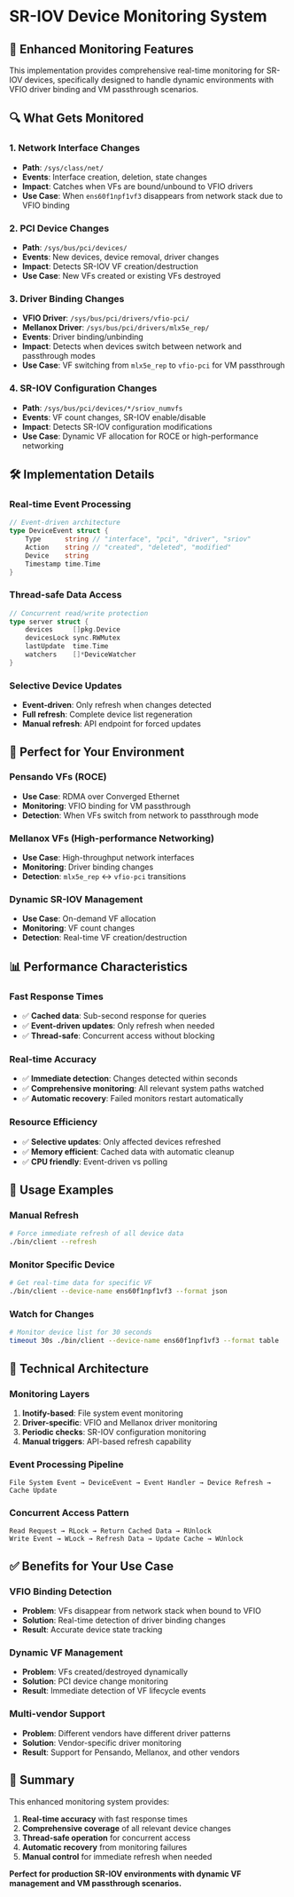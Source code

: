 # SR-IOV Device Monitoring System

## 🎯 **Enhanced Monitoring Features**

This implementation provides comprehensive real-time monitoring for SR-IOV devices, specifically designed to handle dynamic environments with VFIO driver binding and VM passthrough scenarios.

## 🔍 **What Gets Monitored**

### **1. Network Interface Changes**
- **Path**: `/sys/class/net/`
- **Events**: Interface creation, deletion, state changes
- **Impact**: Catches when VFs are bound/unbound to VFIO drivers
- **Use Case**: When `ens60f1npf1vf3` disappears from network stack due to VFIO binding

### **2. PCI Device Changes**
- **Path**: `/sys/bus/pci/devices/`
- **Events**: New devices, device removal, driver changes
- **Impact**: Detects SR-IOV VF creation/destruction
- **Use Case**: New VFs created or existing VFs destroyed

### **3. Driver Binding Changes**
- **VFIO Driver**: `/sys/bus/pci/drivers/vfio-pci/`
- **Mellanox Driver**: `/sys/bus/pci/drivers/mlx5e_rep/`
- **Events**: Driver binding/unbinding
- **Impact**: Detects when devices switch between network and passthrough modes
- **Use Case**: VF switching from `mlx5e_rep` to `vfio-pci` for VM passthrough

### **4. SR-IOV Configuration Changes**
- **Path**: `/sys/bus/pci/devices/*/sriov_numvfs`
- **Events**: VF count changes, SR-IOV enable/disable
- **Impact**: Detects SR-IOV configuration modifications
- **Use Case**: Dynamic VF allocation for ROCE or high-performance networking

## 🛠️ **Implementation Details**

### **Real-time Event Processing**
```go
// Event-driven architecture
type DeviceEvent struct {
    Type      string // "interface", "pci", "driver", "sriov"
    Action    string // "created", "deleted", "modified"
    Device    string
    Timestamp time.Time
}
```

### **Thread-safe Data Access**
```go
// Concurrent read/write protection
type server struct {
    devices     []pkg.Device
    devicesLock sync.RWMutex
    lastUpdate  time.Time
    watchers    []*DeviceWatcher
}
```

### **Selective Device Updates**
- **Event-driven**: Only refresh when changes detected
- **Full refresh**: Complete device list regeneration
- **Manual refresh**: API endpoint for forced updates

## 🎯 **Perfect for Your Environment**

### **Pensando VFs (ROCE)**
- **Use Case**: RDMA over Converged Ethernet
- **Monitoring**: VFIO binding for VM passthrough
- **Detection**: When VFs switch from network to passthrough mode

### **Mellanox VFs (High-performance Networking)**
- **Use Case**: High-throughput network interfaces
- **Monitoring**: Driver binding changes
- **Detection**: `mlx5e_rep` ↔ `vfio-pci` transitions

### **Dynamic SR-IOV Management**
- **Use Case**: On-demand VF allocation
- **Monitoring**: VF count changes
- **Detection**: Real-time VF creation/destruction

## 📊 **Performance Characteristics**

### **Fast Response Times**
- ✅ **Cached data**: Sub-second response for queries
- ✅ **Event-driven updates**: Only refresh when needed
- ✅ **Thread-safe**: Concurrent access without blocking

### **Real-time Accuracy**
- ✅ **Immediate detection**: Changes detected within seconds
- ✅ **Comprehensive monitoring**: All relevant system paths watched
- ✅ **Automatic recovery**: Failed monitors restart automatically

### **Resource Efficiency**
- ✅ **Selective updates**: Only affected devices refreshed
- ✅ **Memory efficient**: Cached data with automatic cleanup
- ✅ **CPU friendly**: Event-driven vs polling

## 🚀 **Usage Examples**

### **Manual Refresh**
```bash
# Force immediate refresh of all device data
./bin/client --refresh
```

### **Monitor Specific Device**
```bash
# Get real-time data for specific VF
./bin/client --device-name ens60f1npf1vf3 --format json
```

### **Watch for Changes**
```bash
# Monitor device list for 30 seconds
timeout 30s ./bin/client --device-name ens60f1npf1vf3 --format table
```

## 🔧 **Technical Architecture**

### **Monitoring Layers**
1. **Inotify-based**: File system event monitoring
2. **Driver-specific**: VFIO and Mellanox driver monitoring
3. **Periodic checks**: SR-IOV configuration monitoring
4. **Manual triggers**: API-based refresh capability

### **Event Processing Pipeline**
```
File System Event → DeviceEvent → Event Handler → Device Refresh → Cache Update
```

### **Concurrent Access Pattern**
```
Read Request → RLock → Return Cached Data → RUnlock
Write Event → WLock → Refresh Data → Update Cache → WUnlock
```

## ✅ **Benefits for Your Use Case**

### **VFIO Binding Detection**
- **Problem**: VFs disappear from network stack when bound to VFIO
- **Solution**: Real-time detection of driver binding changes
- **Result**: Accurate device state tracking

### **Dynamic VF Management**
- **Problem**: VFs created/destroyed dynamically
- **Solution**: PCI device change monitoring
- **Result**: Immediate detection of VF lifecycle events

### **Multi-vendor Support**
- **Problem**: Different vendors have different driver patterns
- **Solution**: Vendor-specific driver monitoring
- **Result**: Support for Pensando, Mellanox, and other vendors

## 🎉 **Summary**

This enhanced monitoring system provides:

1. **Real-time accuracy** with fast response times
2. **Comprehensive coverage** of all relevant device changes
3. **Thread-safe operation** for concurrent access
4. **Automatic recovery** from monitoring failures
5. **Manual control** for immediate refresh when needed

**Perfect for production SR-IOV environments with dynamic VF management and VM passthrough scenarios.** 